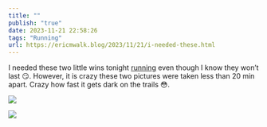 ```yaml
---
title: ""
publish: "true"
date: 2023-11-21 22:58:26
tags: "Running"
url: https://ericmwalk.blog/2023/11/21/i-needed-these.html
---
```


I needed these two little wins tonight [running](https://strava.com/activities/10259817643)  even though I know they won’t last 😏. However, it is crazy these two pictures were taken less than 20 min apart. Crazy how fast it gets dark on the trails 😳.

![](https://ericmwalk.blog/uploads/2023/23a4bc6d-8e42-4482-8693-2a4a49294e08.jpg)

![](https://ericmwalk.blog/uploads/2023/fcfac652-46ce-4bcb-8ff2-ec25bc4af2c3.jpg)